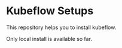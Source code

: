 # Kubeflow Setups
This repository helps you to install kubeflow.

Only local install is available so far.

